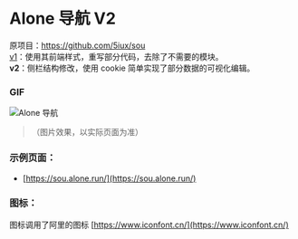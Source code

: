 # Alone 导航 V2

原项目：https://github.com/5iux/sou  
[v1](https://github.com/yeetime/sou2/tree/v1)：使用其前端样式，重写部分代码，去除了不需要的模块。  
**v2**：侧栏结构修改，使用 cookie 简单实现了部分数据的可视化编辑。  

###  GIF

![Alone 导航](https://github.com/yeetime/sou2/blob/dev1/sou2-2.gif)
> （图片效果，以实际页面为准）

### 示例页面：

+ [https://sou.alone.run/](https://sou.alone.run/)

### 图标：
图标调用了阿里的图标 [https://www.iconfont.cn/](https://www.iconfont.cn/)
